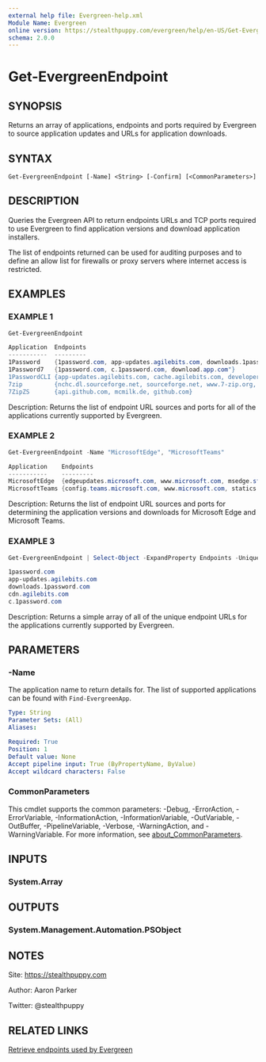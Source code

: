 ```yaml
---
external help file: Evergreen-help.xml
Module Name: Evergreen
online version: https://stealthpuppy.com/evergreen/help/en-US/Get-EvergreenEndpoint/
schema: 2.0.0
---
```


# Get-EvergreenEndpoint

## SYNOPSIS

Returns an array of applications, endpoints and ports required by Evergreen to source application updates and URLs for application downloads.

## SYNTAX

```
Get-EvergreenEndpoint [-Name] <String> [-Confirm] [<CommonParameters>]
```

## DESCRIPTION

Queries the Evergreen API to return endpoints URLs and TCP ports required to use Evergreen to find application versions and download application installers.

The list of endpoints returned can be used for auditing purposes and to define an allow list for firewalls or proxy servers where internet access is restricted.

## EXAMPLES

### EXAMPLE 1

```powershell
Get-EvergreenEndpoint

Application  Endpoints                                                                              Ports
-----------  ---------                                                                              -----
1Password    {1password.com, app-updates.agilebits.com, downloads.1password.com, cdn.agilebits.com} {443}
1Password7   {1password.com, c.1password.com, download.app.com"}                                    {443}
1PasswordCLI {app-updates.agilebits.com, cache.agilebits.com, developer.1password.com}              {443}
7zip         {nchc.dl.sourceforge.net, sourceforge.net, www.7-zip.org, versaweb.dl.sourceforge.net} {443}
7ZipZS       {api.github.com, mcmilk.de, github.com}                                                {443}
```

Description:
Returns the list of endpoint URL sources and ports for all of the applications currently supported by Evergreen.

### EXAMPLE 2

```powershell
Get-EvergreenEndpoint -Name "MicrosoftEdge", "MicrosoftTeams"

Application    Endpoints                                                                              Ports
-----------    ---------                                                                              -----
MicrosoftEdge  {edgeupdates.microsoft.com, www.microsoft.com, msedge.sf.dl.delivery.mp.microsoft.com} {443}
MicrosoftTeams {config.teams.microsoft.com, www.microsoft.com, statics.teams.cdn.office.net}          {443}
```

Description:
Returns the list of endpoint URL sources and ports for determining the application versions and downloads for Microsoft Edge and Microsoft Teams.

### EXAMPLE 3

```powershell
Get-EvergreenEndpoint | Select-Object -ExpandProperty Endpoints -Unique

1password.com
app-updates.agilebits.com
downloads.1password.com
cdn.agilebits.com
c.1password.com
```

Description:
Returns a simple array of all of the unique endpoint URLs for the applications currently supported by Evergreen.

## PARAMETERS

### -Name

The application name to return details for.
The list of supported applications can be found with `Find-EvergreenApp`.

```yaml
Type: String
Parameter Sets: (All)
Aliases:

Required: True
Position: 1
Default value: None
Accept pipeline input: True (ByPropertyName, ByValue)
Accept wildcard characters: False
```

### CommonParameters

This cmdlet supports the common parameters: -Debug, -ErrorAction, -ErrorVariable, -InformationAction, -InformationVariable, -OutVariable, -OutBuffer, -PipelineVariable, -Verbose, -WarningAction, and -WarningVariable. For more information, see [about_CommonParameters](http://go.microsoft.com/fwlink/?LinkID=113216).

## INPUTS

### System.Array

## OUTPUTS

### System.Management.Automation.PSObject

## NOTES

Site: https://stealthpuppy.com

Author: Aaron Parker

Twitter: @stealthpuppy

## RELATED LINKS

[Retrieve endpoints used by Evergreen](https://stealthpuppy.com/evergreen/endpoints/)
